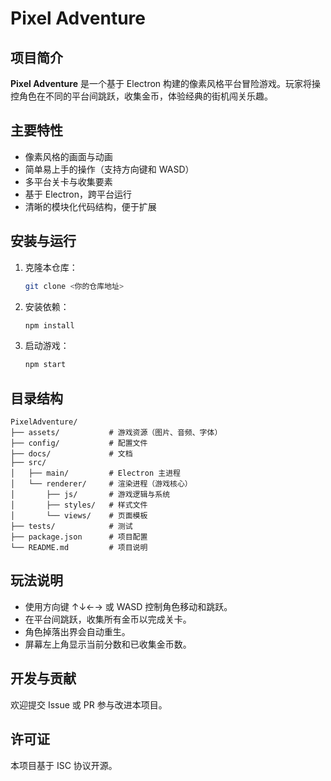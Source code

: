 # Pixel Adventure

## 项目简介

**Pixel Adventure** 是一个基于 Electron 构建的像素风格平台冒险游戏。玩家将操控角色在不同的平台间跳跃，收集金币，体验经典的街机闯关乐趣。

## 主要特性
- 像素风格的画面与动画
- 简单易上手的操作（支持方向键和 WASD）
- 多平台关卡与收集要素
- 基于 Electron，跨平台运行
- 清晰的模块化代码结构，便于扩展

## 安装与运行

1. 克隆本仓库：
   ```bash
   git clone <你的仓库地址>
   ```
2. 安装依赖：
   ```bash
   npm install
   ```
3. 启动游戏：
   ```bash
   npm start
   ```

## 目录结构
```
PixelAdventure/
├── assets/           # 游戏资源（图片、音频、字体）
├── config/           # 配置文件
├── docs/             # 文档
├── src/
│   ├── main/         # Electron 主进程
│   └── renderer/     # 渲染进程（游戏核心）
│       ├── js/       # 游戏逻辑与系统
│       ├── styles/   # 样式文件
│       └── views/    # 页面模板
├── tests/            # 测试
├── package.json      # 项目配置
└── README.md         # 项目说明
```

## 玩法说明
- 使用方向键 ↑↓←→ 或 WASD 控制角色移动和跳跃。
- 在平台间跳跃，收集所有金币以完成关卡。
- 角色掉落出界会自动重生。
- 屏幕左上角显示当前分数和已收集金币数。

## 开发与贡献
欢迎提交 Issue 或 PR 参与改进本项目。

## 许可证
本项目基于 ISC 协议开源。
